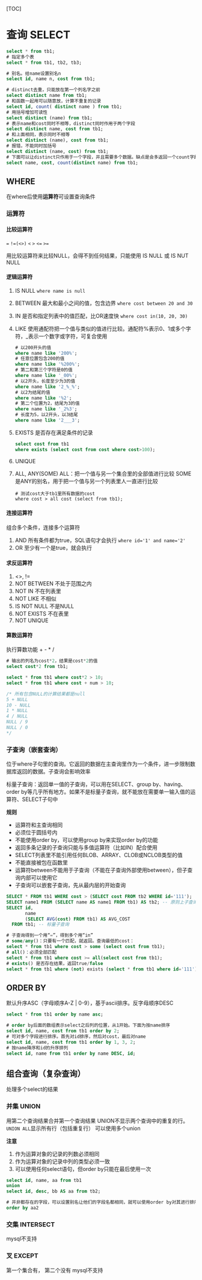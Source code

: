 [TOC]

# 查询 SELECT

```sql
select * from tb1;
# 指定多个表
select * from tb1, tb2, tb3;

# 别名。给name设置别名n
select id, name n, cost from tb1;

# distinct去重，只能放在第一个列名字之前
select distinct name from tb1;
# 和函数一起用可以随意放，计算不重复的记录
select id, count( distinct name ) from tb1;
# 用括号增加可读性
select distinct (name) from tb1;
# 表示name和cost同时不相等，distinct同时作用于两个字段
select distinct name, cost from tb1;
# 和上面相同，表示同时不相等
select distinct (name), cost from tb1;
# 报错，不能同时加括号
select distinct (name, cost) from tb1;
# 下面可以让distinct只作用于一个字段，并且需要多个数据。缺点是会多返回一个count字段。可使用group by，性能也高于distinct
select name, cost, count(distinct name) from tb1;
```

## WHERE
在where后使用**运算符**可设置查询条件

### 运算符
#### 比较运算符
`=`  `!=(<>)`  `<`  `>`  `<=` `>=`

用比较运算符来比较NULL，会得不到任何结果，只能使用 IS NULL 或 IS NUT NULL

#### 逻辑运算符
1. IS NULL `where name is null`
2. BETWEEN 最大和最小之间的值，包含边界 `where cost between 20 and 30`
3. IN 是否和指定列表中的值匹配，比OR速度快 `where cost in(10, 20, 30)`
4. LIKE 使用通配符把一个值与类似的值进行比较。通配符%表示0、1或多个字符，_表示一个数字或字符，可复合使用
    
    ```sql
    # 以200开头的值
    where name like '200%';
    # 任意位置包含200的值
    where name like '%200%';
    # 第二和第三个字符是0的值
    where name like '_00%';
    # 以2开头，长度至少为3的值
    where name like '2_%_%';
    # 以2为结尾的值
    where name like '%2';
    # 第二个位置为2，结尾为3的值
    where name like '_2%3';
    # 长度为5，以2开头，以3结尾
    where name like '2___3';
    ```
5. EXISTS 是否存在满足条件的记录

    ```sql
    select cost from tb1 
    where exists (select cost from cost where cost>100);
    ```

6. UNIQUE
7. ALL, ANY(SOME)
    ALL：把一个值与另一个集合里的全部值进行比较
    SOME是ANY的别名，用于把一个值与另一个列表里人一直进行比较
    
    ```
    # 测试cost大于tb1里所有数据的cost
    where cost > all cost (select from tb1);
    ```

#### 连接运算符
组合多个条件，连接多个运算符

1. AND 所有条件都为true，SQL语句才会执行 `where id='1' and name='2'`
2. OR 至少有一个是true，就会执行

#### 求反运算符

1. <>, !=
2. NOT BETWEEN 不处于范围之内
3. NOT IN 不在列表里
4. NOT LIKE 不相似
5. IS NOT NULL 不是NULL
6. NOT EXISTS 不在表里
7. NOT UNIQUE

#### 算数运算符
执行算数功能 + - * /

```sql
# 输出的列名为cost*2，结果是cost*2的值
select cost*2 from tb1;

select * from tb1 where cost*2 > 10;
select * from tb1 where cost + num > 10;

/* 所有包含NULL的计算结果都是null
5 + NULL
10 - NULL
1 * NULL
4 / NULL
NULL / 9
NULL / 0
*/
```

### 子查询（嵌套查询）
位于where子句里的查询。它返回的数据在主查询里作为一个条件，进一步限制数据库返回的数据。子查询会影响效率

标量子查询：返回单一值的子查询，可以用在SELECT、group by、having、order by等几乎所有地方。如果不是标量子查询，就不能放在需要单一输入值的运算符、SELECT子句中

**规则**
* 运算符和主查询相同
* 必须位于圆括号内
* 不能使用order by，可以使用group by来实现order by的功能
* 返回多条记录的子查询只能与多值运算符（比如IN）配合使用
* SELECT列表里不能引用任何BLOB、ARRAY、CLOB或NCLOB类型的值
* 不能直接被包在函数里
* 运算符between不能用于子查询（不能在子查询外部使用between），但子查询内部可以使用它
* 子查询可以嵌套子查询，先从最内层的开始查询

```sql
SELECT * FROM tb1 WHERE cost > (SELECT cost FROM tb2 WHERE id='111');
SELECT name1 FROM (SELECT name AS name1 FROM tb1) AS tb2; -- 原则上子查询必须设定名称
SELECT id, 
       name 
       (SELECT AVG(cost) FROM tb1) AS AVG_COST
  FROM tb1; -- 标量子查询

# 子查询得到一个用“=”，得到多个用“in”
# some/any()：只要有一个匹配，就返回。查询最低的cost：
select * from tb1 where cost > some (select cost from tb1);
# all()：必须全部匹配
select * from tb1 where cost >= all(select cost from tb1);
# exists() 是否存在结果，返回true/false
select * from tb1 where (not) exists (select * from tb1 where id='111');
```

## ORDER BY
默认升序ASC（字母顺序A-Z | 0-9），基于ascii排序。反字母顺序DESC

```sql
select * from tb1 order by name asc; 

# order by后面的数组表示select之后列的位置，从1开始。下面为按name排序
select id, name, cost from tb1 order by 2;
# 可对多个字段进行排序。首先对id排序，然后对cost，最后对name
select id, name, cost from tb1 order by 1, 3, 2;
# 按name降序和id的升序排列
select id, name from tb1 order by name DESC, id;
```

## 组合查询（复杂查询）
处理多个select的结果
### 并集 UNION
用第二个查询结果合并第一个查询结果
UNION不显示两个查询中的重复的行。`UNION ALL`显示所有行（包括重复行）
可以使用多个union

**注意**
1. 作为运算对象的记录的列数必须相同
2. 作为运算对象的记录中列的类型必须一致
3. 可以使用任何select语句，但order by只能在最后使用一次

```sql
select id, name, aa from tb1
union
select id, desc, bb AS aa from tb2;

# 并非都存在的字段，可以设置别名让他们的字段名都相同，就可以使用order by对其进行排序了
order by aa2
```

### 交集 INTERSECT
mysql不支持

### 叉 EXCEPT
第一个集合有， 第二个没有
mysql不支持
                      